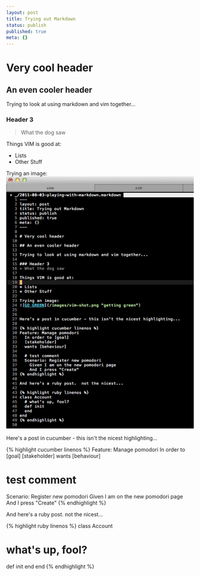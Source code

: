 ```yaml
---
layout: post
title: Trying out Markdown
status: publish
published: true
meta: {}
---
```


# Very cool header

## An even cooler header

Trying to look at using markdown and vim together...

### Header 3
> What the dog saw

Things VIM is good at:

* Lists
* Other Stuff

Trying an image:
![GO GREEN](/images/vim-shot.png "getting green")


Here's a post in cucumber - this isn't the nicest highlighting...

{% highlight cucumber linenos %}
Feature: Manage pomodori
  In order to [goal]
  [stakeholder]
  wants [behaviour]
  
  # test comment
  Scenario: Register new pomodori
    Given I am on the new pomodori page
    And I press "Create"
{% endhighlight %}

And here's a ruby post.  not the nicest...

{% highlight ruby linenos %}
class Account
  # what's up, fool?
  def init
  end
end
{% endhighlight %}

